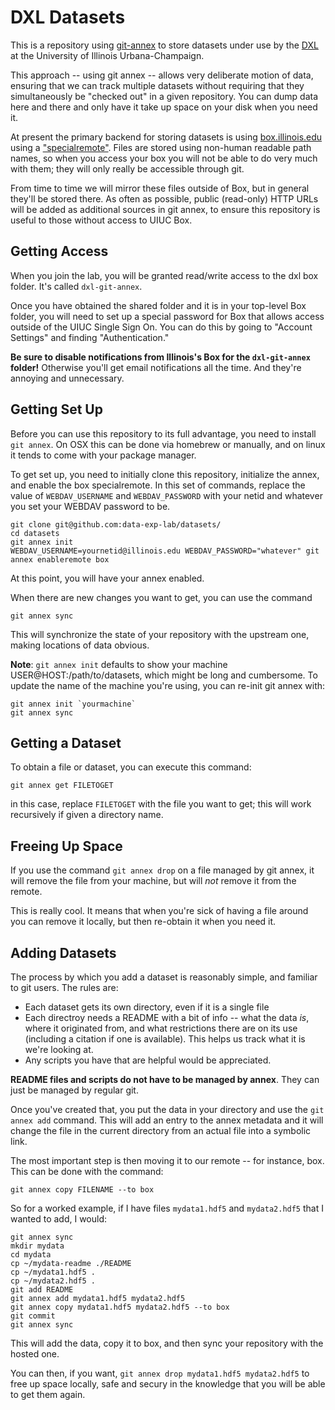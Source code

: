 # DXL Datasets

This is a repository using [git-annex](https://git-annex.branchable.com/) to
store datasets under use by the [DXL](https://data-exp-lab.github.io/) at the
University of Illinois Urbana-Champaign.

This approach -- using git annex -- allows very deliberate motion of data,
ensuring that we can track multiple datasets without requiring that they
simultaneously be "checked out" in a given repository.  You can dump data here
and there and only have it take up space on your disk when you need it.

At present the primary backend for storing datasets is using
[box.illinois.edu](https://box.illinois.edu/) using a
["specialremote"](https://git-annex.branchable.com/tips/using_box.com_as_a_special_remote/).
Files are stored using non-human readable path names, so when you access your
box you will not be able to do very much with them; they will only really be
accessible through git.

From time to time we will mirror these files outside of Box, but in general
they'll be stored there.  As often as possible, public (read-only) HTTP URLs
will be added as additional sources in git annex, to ensure this repository is
useful to those without access to UIUC Box.

## Getting Access

When you join the lab, you will be granted read/write access to the dxl box
folder.  It's called `dxl-git-annex`.

Once you have obtained the shared folder and it is in your top-level Box
folder, you will need to set up a special password for Box that allows access
outside of the UIUC Single Sign On.  You can do this by going to "Account
Settings" and finding "Authentication."

**Be sure to disable notifications from Illinois's Box for the `dxl-git-annex`
folder!** Otherwise you'll get email notifications all the time.  And they're
annoying and unnecessary.

## Getting Set Up

Before you can use this repository to its full advantage, you need to install
`git annex`.  On OSX this can be done via homebrew or manually, and on linux it
tends to come with your package manager.

To get set up, you need to initially clone this repository, initialize the
annex, and enable the box specialremote.  In this set of commands, replace the
value of `WEBDAV_USERNAME` and `WEBDAV_PASSWORD` with your netid and whatever
you set your WEBDAV password to be.

```
git clone git@github.com:data-exp-lab/datasets/
cd datasets
git annex init
WEBDAV_USERNAME=yournetid@illinois.edu WEBDAV_PASSWORD="whatever" git annex enableremote box
```

At this point, you will have your annex enabled.

When there are new changes you want to get, you can use the command

```
git annex sync
```

This will synchronize the state of your repository with the upstream one, making locations of data obvious.

**Note**: `git annex init` defaults to show your machine 
USER@HOST:/path/to/datasets, which might be
long and cumbersome. To update the name of the machine you're using, you can
re-init git annex with:

```
git annex init `yourmachine`
git annex sync
```

## Getting a Dataset

To obtain a file or dataset, you can execute this command:

```
git annex get FILETOGET
```

in this case, replace `FILETOGET` with the file you want to get; this will work
recursively if given a directory name.

## Freeing Up Space

If you use the command `git annex drop` on a file managed by git annex, it will
remove the file from your machine, but will *not* remove it from the remote.

This is really cool.  It means that when you're sick of having a file around
you can remove it locally, but then re-obtain it when you need it.

## Adding Datasets

The process by which you add a dataset is reasonably simple, and familiar to
git users.  The rules are:

 * Each dataset gets its own directory, even if it is a single file
 * Each directroy needs a README with a bit of info -- what the data *is*,
   where it originated from, and what restrictions there are on its use
   (including a citation if one is available).  This helps us track what it is
   we're looking at.
 * Any scripts you have that are helpful would be appreciated.

**README files and scripts do not have to be managed by annex**.  They can just
be managed by regular git.

Once you've created that, you put the data in your directory and use the `git
annex add` command.  This will add an entry to the annex metadata and it will
change the file in the current directory from an actual file into a symbolic
link.

The most important step is then moving it to our remote -- for instance, box.
This can be done with the command:

```
git annex copy FILENAME --to box
```

So for a worked example, if I have files `mydata1.hdf5` and `mydata2.hdf5` that
I wanted to add, I would:

```
git annex sync
mkdir mydata
cd mydata
cp ~/mydata-readme ./README
cp ~/mydata1.hdf5 .
cp ~/mydata2.hdf5 .
git add README
git annex add mydata1.hdf5 mydata2.hdf5
git annex copy mydata1.hdf5 mydata2.hdf5 --to box
git commit
git annex sync
```

This will add the data, copy it to box, and then sync your repository with the
hosted one.

You can then, if you want, `git annex drop mydata1.hdf5 mydata2.hdf5` to free
up space locally, safe and secury in the knowledge that you will be able to get
them again.
